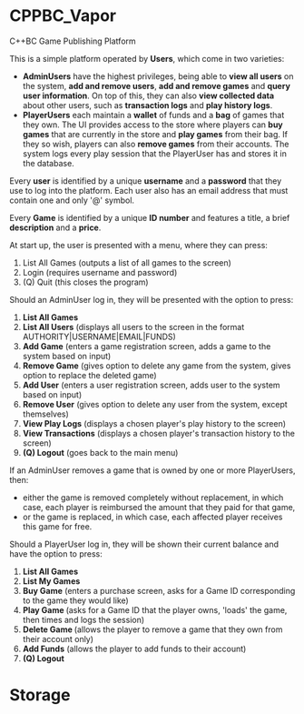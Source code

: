 # CPPBC_Vapor
C++BC Game Publishing Platform

This is a simple platform operated by <b>Users</b>, which come in two varieties:
<ul>
  <li><b>AdminUsers</b> have the highest privileges, being able to <b>view all users</b> on the system, <b>add and remove users</b>, <b>add and remove games</b> and <b>query user information</b>. On top of this, they can also <b>view collected data</b> about other users, such as <b>transaction logs</b> and <b>play history logs</b>.</li>
 
<li><b>PlayerUsers</b> each maintain a <b>wallet</b> of funds and a <b>bag</b> of games that they own. The UI provides access to the store where players can <b>buy games</b> that are currently in the store and <b>play games</b> from their bag. If they so wish, players can also <b>remove games</b> from their accounts. The system logs every play session that the PlayerUser has and stores it in the database.</li>
</ul>

Every <b>user</b> is identified by a unique <b>username</b> and a <b>password</b> that they use to log into the platform. Each user also has an email address that must contain one and only '@' symbol.

Every <b>Game</b> is identified by a unique <b>ID number</b> and features a </b>title</b>, a brief <b>description</b> and a <b>price</b>. 

At start up, the user is presented with a menu, where they can press:
1. List All Games (outputs a list of all games to the screen)
2. Login (requires username and password)
3. (Q) Quit (this closes the program)

Should an AdminUser log in, they will be presented with the option to press:
1. <b>List All Games</b> 
2. <b>List All Users</b> (displays all users to the screen in the format AUTHORITY|USERNAME|EMAIL|FUNDS)
3. <b>Add Game</b> (enters a game registration screen, adds a game to the system based on input)
4. <b>Remove Game</b> (gives option to delete any game from the system, gives option to replace the deleted game)
5. <b>Add User</b> (enters a user registration screen, adds user to the system based on input)
6. <b>Remove User</b> (gives option to delete any user from the system, except themselves)
7. <b>View Play Logs</b> (displays a chosen player's play history to the screen)
8. <b>View Transactions</b> (displays a chosen player's transaction history to the screen)
9. <b>(Q) Logout</b> (goes back to the main menu)

If an AdminUser removes a game that is owned by one or more PlayerUsers, then:
<ul>
  <li>either the game is removed completely without replacement, in which case, each player is reimbursed the amount that they paid for that game,</li>
  <li>or the game is replaced, in which case, each affected player receives this game for free.</li>
</ul>

Should a PlayerUser log in, they will be shown their current balance and have the option to press:
1. <b>List All Games</b>
2. <b>List My Games</b>
3. <b>Buy Game</b> (enters a purchase screen, asks for a Game ID corresponding to the game they would like)
4. <b>Play Game </b>(asks for a Game ID that the player owns, 'loads' the game, then times and logs the session)
5. <b>Delete Game </b>(allows the player to remove a game that they own from their account only)
6. <b>Add Funds</b> (allows the player to add funds to their account)
7. <b>(Q) Logout</b>

# Storage
